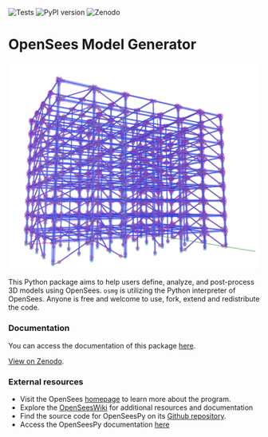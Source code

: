 ![Tests](https://github.com/ioannis-vm/OpenSees_Model_Generator/actions/workflows/test_and_deploy.yaml/badge.svg)
![PyPI version](https://badge.fury.io/py/osmg.svg)
![Zenodo](https://zenodo.org/badge/DOI/10.5281/zenodo.7536062.svg)
# OpenSees Model Generator

![](img/img.png)

This Python package aims to help users define, analyze, and post-process 3D models using OpenSees. `osmg` is utilizing the Python interpreter of OpenSees. Anyone is free and welcome to use, fork, extend and redistribute the code.

### Documentation

You can access the documentation of this package [here](https://ioannis-vm.github.io/OpenSees_Model_Generator/).

[View on Zenodo](https://zenodo.org/record/7536062).

### External resources

- Visit the OpenSees [homepage](https://opensees.berkeley.edu/) to learn more about the program.
- Explore the [OpenSeesWiki](https://opensees.berkeley.edu/wiki/index.php/Main_Page) for additional resources and documentation
- Find the source code for OpenSeesPy on its [Github repository](https://github.com/zhuminjie/OpenSeesPy).
- Access the OpenSeesPy documentation [here](https://openseespydoc.readthedocs.io/en/latest/)

